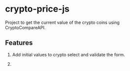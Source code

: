 # crypto-price-js

Project to get the current value of the crypto coins using CryptoCompareAPI.


## Features

1. Add initial values to crypto select and validate the form.

2. 